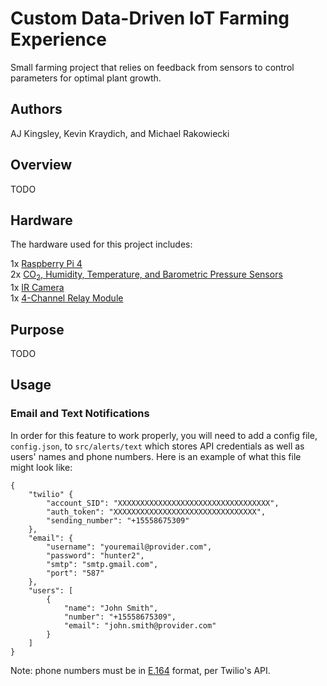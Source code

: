 # Custom Data-Driven IoT Farming Experience

Small farming project that relies on feedback from sensors to control parameters for optimal plant growth.

## Authors
AJ Kingsley, Kevin Kraydich, and Michael Rakowiecki

## Overview

TODO

## Hardware

The hardware used for this project includes:

1x  [Raspberry Pi 4](https://www.amazon.com/Raspberry-Model-2019-Quad-Bluetooth/dp/B07TD42S27/)<br>
2x  [CO<sub>2</sub>, Humidity, Temperature, and Barometric Pressure Sensors](https://www.amazon.com/gp/product/B076955G5S/)<br>
1x  [IR Camera](https://www.amazon.com/gp/product/B07VSPSNL8)<br>
1x  [4-Channel Relay Module](https://www.amazon.com/gp/product/B0057OC5O8/)<br>

## Purpose

TODO

## Usage

### Email and Text Notifications

In order for this feature to work properly, you will need to add a config file, `config.json`, to `src/alerts/text` which stores API credentials as well as users' names and phone numbers. Here is an example of what this file might look like:

    {
        "twilio" {
            "account_SID": "XXXXXXXXXXXXXXXXXXXXXXXXXXXXXXXXXX",
            "auth_token": "XXXXXXXXXXXXXXXXXXXXXXXXXXXXXXXX",
            "sending_number": "+15558675309"
        },
        "email": {
            "username": "youremail@provider.com",
            "password": "hunter2",
            "smtp": "smtp.gmail.com",
            "port": "587"
        },
        "users": [
            {
                "name": "John Smith",
                "number": "+15558675309",
                "email": "john.smith@provider.com"
            }
        ]
    }

Note: phone numbers must be in [E.164](https://www.twilio.com/docs/glossary/what-e164) format, per Twilio's API.
